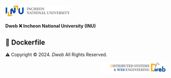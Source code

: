 <p align="left"><img src = "./images/INU.png"  width=40%></p>

#### Dweb ❌ Incheon National University (INU)

## 🌟 Dockerfile

⚠️ Copyright © 2024. _Dweb_ All Rights Reserved.

<p align="right"><img src = "./images/Dweb.png" width=40%></p>
